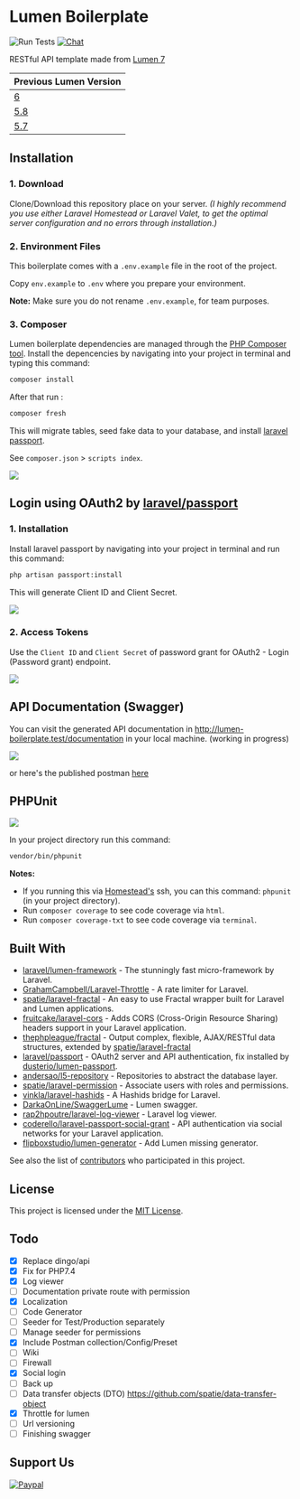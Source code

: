 # Lumen Boilerplate

![Run Tests](https://github.com/lloricode/lumen-boilerplate/workflows/Run%20Tests/badge.svg?branch=master)
[![Chat](https://img.shields.io/badge/chat-on%20discord-7289da.svg)](https://discordapp.com/invite/9X3Y5pC)

RESTful API template made from [Lumen 7](https://lumen.laravel.com/)

| Previous Lumen Version | 
| ----- | 
|[6](https://github.com/lloricode/lumen-boilerplate/tree/framework-6)|
|[5.8](https://github.com/lloricode/lumen-boilerplate/tree/framework-5.8)|
|[5.7](https://github.com/lloricode/lumen-boilerplate/tree/framework-5.7)|

## Installation

### 1. Download
  Clone/Download this repository place on your server. *(I highly recommend you use either Laravel Homestead or Laravel Valet, to get the optimal server configuration and no errors through installation.)*

### 2. Environment Files
This boilerplate comes with a `.env.example` file in the root of the project.

Copy `env.example` to `.env` where you prepare your environment.

**Note:** Make sure you do not rename `.env.example`, for team purposes.

### 3. Composer
Lumen boilerplate dependencies are managed through the [PHP Composer tool](https://getcomposer.org/). Install the depencencies by navigating into your project in terminal and typing this command:
```bash
composer install
```

After that run :
```bash
composer fresh
```
This will migrate tables, seed fake data to your database, and install [laravel passport](https://github.com/laravel/passport).

See  `composer.json` > `scripts index`. 

![](https://user-images.githubusercontent.com/8251344/92990723-32938800-f511-11ea-8291-59753090cd15.png)


## Login using OAuth2 by [laravel/passport](https://github.com/laravel/passport)

### 1. Installation
Install laravel passport by navigating into your project in terminal and run this command:
```bash
php artisan passport:install
```
This will generate Client ID and Client Secret.

![](https://user-images.githubusercontent.com/8251344/50570034-fcea5200-0db4-11e9-8237-b3ae20c06a25.png)

### 2. Access Tokens
Use the `Client ID` and `Client Secret` of password grant for OAuth2 - Login (Password grant) endpoint.

![](https://user-images.githubusercontent.com/8251344/92990536-e09e3280-f50f-11ea-9565-00277319abcc.png)

## API Documentation (Swagger)

You can visit the generated API documentation in http://lumen-boilerplate.test/documentation in your local machine. (working in progress)

![](https://user-images.githubusercontent.com/8251344/92990619-6de18700-f510-11ea-9e05-e6062b709bc4.png)

or here's the published postman [here](https://documenter.getpostman.com/view/4366674/SWEDzudy)

## PHPUnit

![](https://user-images.githubusercontent.com/8251344/82751581-c6b6d380-9dea-11ea-89ba-eaee58242757.png)

In your project directory run this command:

```bash
vendor/bin/phpunit
```

**Notes:** 
- If you running this via [Homestead's](https://laravel.com/docs/5.7/homestead) ssh, you can this command: `phpunit` (in your project directory).
- Run `composer coverage` to see code coverage via `html`.
- Run `composer coverage-txt` to see code coverage via `terminal`.


## Built With

* [laravel/lumen-framework](https://github.com/laravel/lumen-framework) - The stunningly fast micro-framework by Laravel.
* [GrahamCampbell/Laravel-Throttle](https://github.com/GrahamCampbell/Laravel-Throttle) - A rate limiter for Laravel.
* [spatie/laravel-fractal](https://github.com/spatie/laravel-fractal) - An easy to use Fractal wrapper built for Laravel and Lumen applications.
* [fruitcake/laravel-cors](https://github.com/fruitcake/laravel-cors) - Adds CORS (Cross-Origin Resource Sharing) headers support in your Laravel application.
* [thephpleague/fractal](https://github.com/thephpleague/fractal) - Output complex, flexible, AJAX/RESTful data structures, extended by [spatie/laravel-fractal](https://github.com/spatie/laravel-fractal)
* [laravel/passport](https://github.com/laravel/passport) - OAuth2 server and API authentication, fix installed by [dusterio/lumen-passport](https://github.com/dusterio/lumen-passport).
* [andersao/l5-repository](https://github.com/andersao/l5-repository) - Repositories to abstract the database layer.
* [spatie/laravel-permission](https://github.com/spatie/laravel-permission) - Associate users with roles and permissions.
* [vinkla/laravel-hashids](https://github.com/vinkla/laravel-hashids) - A Hashids bridge for Laravel.
* [DarkaOnLine/SwaggerLume](https://github.com/DarkaOnLine/SwaggerLume) - Lumen swagger.
* [rap2hpoutre/laravel-log-viewer](https://github.com/rap2hpoutre/laravel-log-viewer) - Laravel log viewer.
* [coderello/laravel-passport-social-grant](https://github.com/coderello/laravel-passport-social-grant) - API authentication via social networks for your Laravel application.
* [flipboxstudio/lumen-generator](https://github.com/flipboxstudio/lumen-generator) - Add Lumen missing generator.

See also the list of [contributors](https://github.com/lloricode/lumen-boilerplate/graphs/contributors) who participated in this project.

## License

This project is licensed under the [MIT License](https://opensource.org/licenses/MIT).

## Todo

- [x] Replace dingo/api
- [x] Fix for PHP7.4
- [x] Log viewer
- [ ] Documentation private route with permission
- [x] Localization
- [ ] Code Generator
- [ ] Seeder for Test/Production separately
- [ ] Manage seeder for permissions
- [x] Include Postman collection/Config/Preset
- [ ] Wiki
- [ ] Firewall
- [x] Social login
- [ ] Back up
- [ ] Data transfer objects (DTO) https://github.com/spatie/data-transfer-object
- [x] Throttle for lumen
- [ ] Url versioning
- [ ] Finishing swagger

## Support Us

[![Paypal](https://user-images.githubusercontent.com/8251344/82770823-839d4480-9e6c-11ea-9d35-921a32a04f8f.png)](https://www.paypal.me/lloricode)
